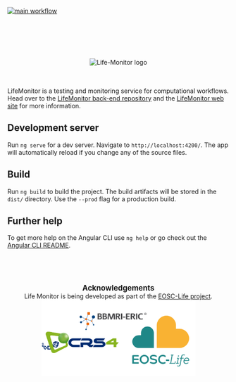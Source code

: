 [![main workflow](https://github.com/crs4/lifemonitor-web/actions/workflows/docker.yaml/badge.svg)](https://github.com/crs4/lifemonitor-web/actions/workflows/docker.yaml)


<div align="center" style="text-align: center; margin-top: 50px;">
<img src="/src/assets/img/logo/lm/LifeMonitorLogo.png" alt="Life-Monitor logo"
     width="300px" style="margin-top: 50px;" align="center" />
</div>

<br/>
<br/>

LifeMonitor is a testing and monitoring service for computational
workflows. Head over to the [LifeMonitor back-end repository](https://github.com/crs4/life_monitor) and the [LifeMonitor web
site](https://crs4.github.io/life_monitor) for more information.


## Development server

Run `ng serve` for a dev server. Navigate to `http://localhost:4200/`. The app will automatically reload if you change any of the source files.

## Build

Run `ng build` to build the project. The build artifacts will be stored in the `dist/` directory. Use the `--prod` flag for a production build.

## Further help

To get more help on the Angular CLI use `ng help` or go check out the [Angular CLI README](https://github.com/angular/angular-cli/blob/master/README.md).


<br><br><br>
<div align="center" style="text-align: center;">
  <div><b style="font-size: larger">Acknowledgements</b></div>
  <div>
    Life Monitor is being developed as part of the <a href="https://www.eosc-life.eu/">EOSC-Life project</a>.
  </div>
  <img alt="EOSC-Life, CRS4, BBMRI-ERIC Logos"
       src="https://github.com/crs4/life_monitor/raw/master/docs/footer-logo.svg"
	   width="350" align="center"/>
</div>
